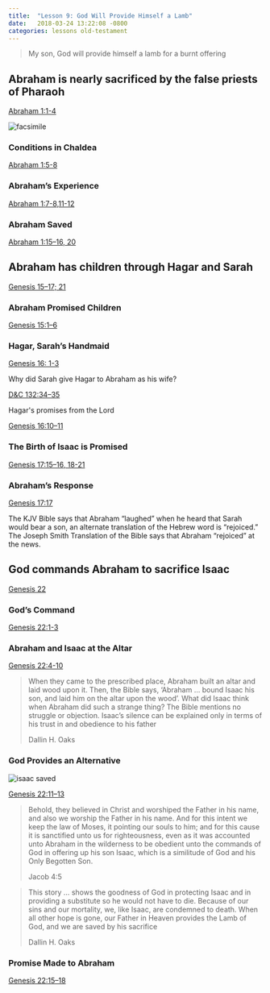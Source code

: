 ```yaml
---
title:  "Lesson 9: God Will Provide Himself a Lamb"
date:   2018-03-24 13:22:08 -0800
categories: lessons old-testament
---
```


> My son, God will provide himself a lamb for a burnt offering

## Abraham is nearly sacrificed by the false priests of Pharaoh

[Abraham 1:1-4](https://www.lds.org/scriptures/pgp/abr/1.1-4?lang=eng#0)

![facsimile](https://broadcast.lds.org/crowdsource/mobile/images/1241077/d94e124c51a346db884f45373fa31b35/2660x2522.jpg)


### Conditions in Chaldea

[Abraham 1:5-8](https://www.lds.org/scriptures/pgp/abr/1.5-8?lang=eng#5)

### Abraham’s Experience

[Abraham 1:7-8,11-12](https://www.lds.org/scriptures/pgp/abr/1.7-8%2C11-12?lang=eng#7)

### Abraham Saved

[Abraham 1:15–16, 20](https://www.lds.org/scriptures/pgp/abr/1.15-16%2C20?lang=eng#15)


## Abraham has children through Hagar and Sarah

[Genesis 15–17; 21](https://www.lds.org/scriptures/ot/gen/15?lang=eng)

### Abraham Promised Children

[Genesis 15:1–6](https://www.lds.org/scriptures/ot/gen/15.1-6?lang=eng#1)

### Hagar, Sarah’s Handmaid

[Genesis 16: 1-3](https://www.lds.org/scriptures/ot/gen/16.1-3?lang=eng#1)

Why did Sarah give Hagar to Abraham as his wife?

[D&C 132:34–35](https://www.lds.org/scriptures/dc-testament/dc/132.34-35?lang=eng#33)

Hagar's promises from the Lord

[Genesis 16:10–11](https://www.lds.org/scriptures/ot/gen/16.10-11?lang=eng#10)

### The Birth of Isaac is Promised

[Genesis 17:15–16, 18-21](https://www.lds.org/scriptures/ot/gen/17.15-16%2C18-21?lang=eng#15)

### Abraham’s Response

[Genesis 17:17](https://www.lds.org/scriptures/ot/gen/17.17?lang=eng#17)

The KJV Bible says that Abraham “laughed” when he heard that Sarah would bear a son, an alternate translation of the Hebrew word is “rejoiced.” 
The Joseph Smith Translation of the Bible says that Abraham “rejoiced” at the news.


## God commands Abraham to sacrifice Isaac

[Genesis 22](https://www.lds.org/scriptures/ot/gen/22?lang=eng)

### God’s Command

[Genesis 22:1-3](https://www.lds.org/scriptures/ot/gen/22.1-3?lang=eng#1)

### Abraham and Isaac at the Altar

[Genesis 22:4-10](https://www.lds.org/scriptures/ot/gen/22.4-10?lang=eng#4)

> When they came to the prescribed place, Abraham built an altar and laid wood upon it. Then, the Bible says, ‘Abraham … bound Isaac his son, and laid him on the altar upon the wood’. What did Isaac think when Abraham did such a strange thing? The Bible mentions no struggle or objection. Isaac’s silence can be explained only in terms of his trust in and obedience to his father
> 
> Dallin H. Oaks

### God Provides an Alternative

![isaac saved](https://goo.gl/images/UnHPwz)

[Genesis 22:11–13](https://www.lds.org/scriptures/ot/gen/22.11-13?lang=eng#11)

> Behold, they believed in Christ and worshiped the Father in his name, and also we worship the Father in his name. And for this intent we keep the law of Moses, it pointing our souls to him; and for this cause it is sanctified unto us for righteousness, even as it was accounted unto Abraham in the wilderness to be obedient unto the commands of God in offering up his son Isaac, which is a similitude of God and his Only Begotten Son.
>
> Jacob 4:5


> This story … shows the goodness of God in protecting Isaac and in providing a substitute so he would not have to die. Because of our sins and our mortality, we, like Isaac, are condemned to death. When all other hope is gone, our Father in Heaven provides the Lamb of God, and we are saved by his sacrifice
>
> Dallin H. Oaks


### Promise Made to Abraham

[Genesis 22:15–18](https://www.lds.org/scriptures/ot/gen/22.15-18?lang=eng#15)

